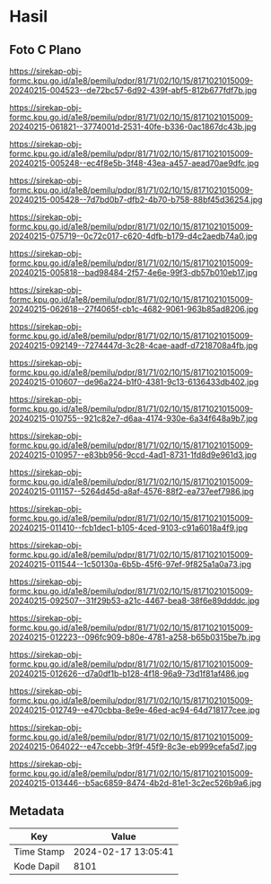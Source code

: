 # Hasil

## Foto C Plano

https://sirekap-obj-formc.kpu.go.id/a1e8/pemilu/pdpr/81/71/02/10/15/8171021015009-20240215-004523--de72bc57-6d92-439f-abf5-812b677fdf7b.jpg

https://sirekap-obj-formc.kpu.go.id/a1e8/pemilu/pdpr/81/71/02/10/15/8171021015009-20240215-061821--3774001d-2531-40fe-b336-0ac1867dc43b.jpg

https://sirekap-obj-formc.kpu.go.id/a1e8/pemilu/pdpr/81/71/02/10/15/8171021015009-20240215-005248--ec4f8e5b-3f48-43ea-a457-aead70ae9dfc.jpg

https://sirekap-obj-formc.kpu.go.id/a1e8/pemilu/pdpr/81/71/02/10/15/8171021015009-20240215-005428--7d7bd0b7-dfb2-4b70-b758-88bf45d36254.jpg

https://sirekap-obj-formc.kpu.go.id/a1e8/pemilu/pdpr/81/71/02/10/15/8171021015009-20240215-075719--0c72c017-c620-4dfb-b179-d4c2aedb74a0.jpg

https://sirekap-obj-formc.kpu.go.id/a1e8/pemilu/pdpr/81/71/02/10/15/8171021015009-20240215-005818--bad98484-2f57-4e6e-99f3-db57b010eb17.jpg

https://sirekap-obj-formc.kpu.go.id/a1e8/pemilu/pdpr/81/71/02/10/15/8171021015009-20240215-062618--27f4065f-cb1c-4682-9061-963b85ad8206.jpg

https://sirekap-obj-formc.kpu.go.id/a1e8/pemilu/pdpr/81/71/02/10/15/8171021015009-20240215-092149--7274447d-3c28-4cae-aadf-d7218708a4fb.jpg

https://sirekap-obj-formc.kpu.go.id/a1e8/pemilu/pdpr/81/71/02/10/15/8171021015009-20240215-010607--de96a224-b1f0-4381-9c13-6136433db402.jpg

https://sirekap-obj-formc.kpu.go.id/a1e8/pemilu/pdpr/81/71/02/10/15/8171021015009-20240215-010755--921c82e7-d6aa-4174-930e-6a34f648a9b7.jpg

https://sirekap-obj-formc.kpu.go.id/a1e8/pemilu/pdpr/81/71/02/10/15/8171021015009-20240215-010957--e83bb956-9ccd-4ad1-8731-1fd8d9e961d3.jpg

https://sirekap-obj-formc.kpu.go.id/a1e8/pemilu/pdpr/81/71/02/10/15/8171021015009-20240215-011157--5264d45d-a8af-4576-88f2-ea737eef7986.jpg

https://sirekap-obj-formc.kpu.go.id/a1e8/pemilu/pdpr/81/71/02/10/15/8171021015009-20240215-011410--fcb1dec1-b105-4ced-9103-c91a6018a4f9.jpg

https://sirekap-obj-formc.kpu.go.id/a1e8/pemilu/pdpr/81/71/02/10/15/8171021015009-20240215-011544--1c50130a-6b5b-45f6-97ef-9f825a1a0a73.jpg

https://sirekap-obj-formc.kpu.go.id/a1e8/pemilu/pdpr/81/71/02/10/15/8171021015009-20240215-092507--31f29b53-a21c-4467-bea8-38f6e89ddddc.jpg

https://sirekap-obj-formc.kpu.go.id/a1e8/pemilu/pdpr/81/71/02/10/15/8171021015009-20240215-012223--096fc909-b80e-4781-a258-b65b0315be7b.jpg

https://sirekap-obj-formc.kpu.go.id/a1e8/pemilu/pdpr/81/71/02/10/15/8171021015009-20240215-012626--d7a0df1b-b128-4f18-96a9-73d1f81af486.jpg

https://sirekap-obj-formc.kpu.go.id/a1e8/pemilu/pdpr/81/71/02/10/15/8171021015009-20240215-012749--e470cbba-8e9e-46ed-ac94-64d718177cee.jpg

https://sirekap-obj-formc.kpu.go.id/a1e8/pemilu/pdpr/81/71/02/10/15/8171021015009-20240215-064022--e47ccebb-3f9f-45f9-8c3e-eb999cefa5d7.jpg

https://sirekap-obj-formc.kpu.go.id/a1e8/pemilu/pdpr/81/71/02/10/15/8171021015009-20240215-013446--b5ac6859-8474-4b2d-81e1-3c2ec526b9a6.jpg


## Metadata

| Key        | Value               |
| ---------- | ------------------- |
| Time Stamp | 2024-02-17 13:05:41 |
| Kode Dapil | 8101                |



